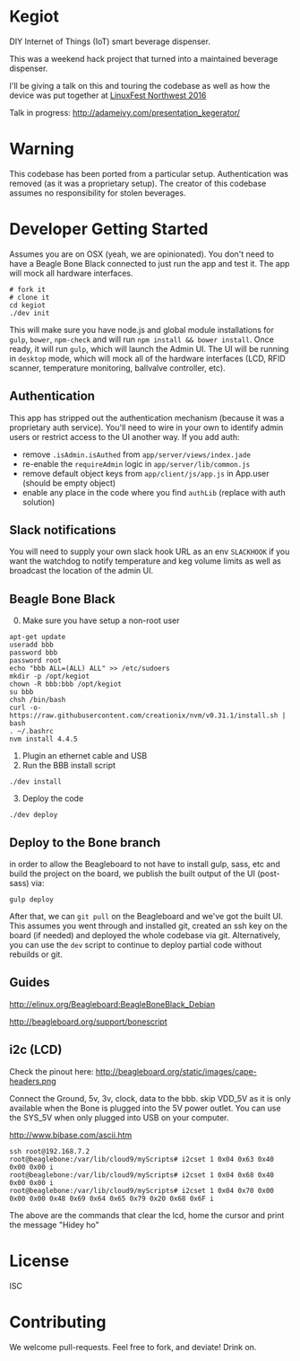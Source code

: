 Kegiot
=======
DIY Internet of Things (IoT) smart beverage dispenser.

This was a weekend hack project that turned into a maintained beverage dispenser.

I'll be giving a talk on this and touring the codebase as well as how the device was put together at [LinuxFest Northwest 2016](https://www.linuxfestnorthwest.org/2016)

Talk in progress: http://adameivy.com/presentation_kegerator/


# Warning
This codebase has been ported from a particular setup. Authentication was removed (as it was a proprietary setup).
The creator of this codebase assumes no responsibility for stolen beverages.


# Developer Getting Started
Assumes you are on OSX (yeah, we are opinionated).
You don't need to have a Beagle Bone Black connected to just run the app and test it. The app will mock all hardware interfaces.

```
# fork it
# clone it
cd kegiot
./dev init
```

This will make sure you have node.js and global module installations for `gulp`, `bower`, `npm-check` and will run `npm install && bower install`. Once ready, it will run `gulp`, which will launch the Admin UI. The UI will be running in `desktop` mode, which will mock all of the hardware interfaces (LCD, RFID scanner, temperature monitoring, ballvalve controller, etc).


## Authentication
This app has stripped out the authentication mechanism (because it was a proprietary auth service). You'll need to wire in your own to identify admin users or restrict access to the UI another way.
If you add auth:
* remove `.isAdmin.isAuthed` from `app/server/views/index.jade`
* re-enable the `requireAdmin` logic in `app/server/lib/common.js`
* remove default object keys from `app/client/js/app.js` in App.user (should be empty object)
* enable any place in the code where you find `authLib` (replace with auth solution)

## Slack notifications
You will need to supply your own slack hook URL as an env `SLACKHOOK` if you want the watchdog to notify temperature and keg volume limits as well as broadcast the location of the admin UI.

## Beagle Bone Black

0. Make sure you have setup a non-root user
```
apt-get update
useradd bbb
password bbb
password root
echo "bbb ALL=(ALL) ALL" >> /etc/sudoers
mkdir -p /opt/kegiot
chown -R bbb:bbb /opt/kegiot
su bbb
chsh /bin/bash
curl -o- https://raw.githubusercontent.com/creationix/nvm/v0.31.1/install.sh | bash
. ~/.bashrc
nvm install 4.4.5
```
1. Plugin an ethernet cable and USB
2. Run the BBB install script
```
./dev install
```
3. Deploy the code
```
./dev deploy
```

## Deploy to the Bone branch
in order to allow the Beagleboard to not have to install gulp, sass, etc and build the project on the board, we publish the built output of the UI (post-sass) via:
```
gulp deploy
```
After that, we can `git pull` on the Beagleboard and we've got the built UI.
This assumes you went through and installed git, created an ssh key on the board (if needed) and deployed the whole codebase via git.
Alternatively, you can use the `dev` script to continue to deploy partial code without rebuilds or git.

## Guides
http://elinux.org/Beagleboard:BeagleBoneBlack_Debian

http://beagleboard.org/support/bonescript

## i2c (LCD)

Check the pinout here: http://beagleboard.org/static/images/cape-headers.png

Connect the Ground, 5v, 3v, clock, data to the bbb.
skip VDD_5V as it is only available when the Bone is plugged into the 5V power outlet. You can use the SYS_5V when only plugged into USB on your computer.

http://www.bibase.com/ascii.htm

```
ssh root@192.168.7.2
root@beaglebone:/var/lib/cloud9/myScripts# i2cset 1 0x04 0x63 0x40 0x00 0x00 i
root@beaglebone:/var/lib/cloud9/myScripts# i2cset 1 0x04 0x68 0x40 0x00 0x00 i
root@beaglebone:/var/lib/cloud9/myScripts# i2cset 1 0x04 0x70 0x00 0x00 0x00 0x48 0x69 0x64 0x65 0x79 0x20 0x68 0x6F i
```

The above are the commands that clear the lcd, home the cursor and print the message "Hidey ho"

# License
ISC

# Contributing
We welcome pull-requests. Feel free to fork, and deviate! Drink on.
